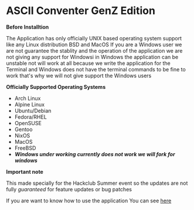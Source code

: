 # ASCII Conventer GenZ Edition

**Before Installtion**

The Application has only officially UNIX based operating system support like any Linux distribution BSD and MacOS
If you are a Windows user we are not guarantee the stablity and the operation of the application we are not giving any support for Windowsi 
in Windows the application can be unstable not will work at all because we write the application for the Terminal and Windows does not have the terminal commands to be fine to work that's why we will not give support the Windows users




**Officially Supported Operating Systems**
- Arch Linux
- Alpine Linux
- Ubuntu/Debian
- Fedora/RHEL
- OpenSUSE
- Gentoo
- NixOS
- MacOS
- FreeBSD
- ***Windows under working currently does not work we will fork for windows***


**Important note**

This made specially for the Hackclub Summer event so the updates are not fully *guaranteed* for feature updates or bug patches


If you are want to know how to use the application
You can see [here](https://github.com/Zsombyy/ASCII-Converter-GenZ-Edition/blob/main/guide.md)
